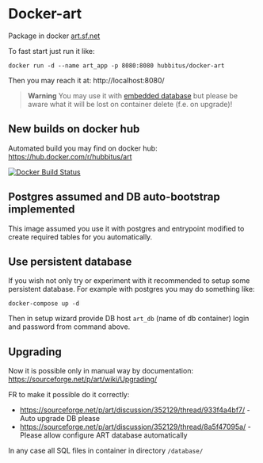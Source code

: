 # Docker-art
Package in docker [art.sf.net](http://art.sourceforge.net/)

To fast start just run it like:

    docker run -d --name art_app -p 8080:8080 hubbitus/docker-art

Then you may reach it at: http://localhost:8080/

> **Warning** You may use it with [embedded database](https://sourceforge.net/p/art/wiki/Installing/#using-the-default-database) but please be aware what it will be lost on container delete (f.e. on upgrade)!

## New builds on docker hub

Automated build you may find on docker hub: https://hub.docker.com/r/hubbitus/art

[![Docker Build Status](https://img.shields.io/docker/build/hubbitus/art.svg?style=plastic)](https://github.com/Hubbitus/Docker-art)

## Postgres assumed and DB auto-bootstrap implemented
This image assumed you use it with postgres and entrypoint modified to create required tables for you automatically.

## Use persistent database
If you wish not only try or experiment with it recommended to setup some persistent database. For example with postgres you may do something like:

    docker-compose up -d

Then in setup wizard provide DB host `art_db` (name of db container) login and password from command above.

## Upgrading
Now it is possible only in manual way by documentation: https://sourceforge.net/p/art/wiki/Upgrading/

FR to make it possible do it correctly:
 - https://sourceforge.net/p/art/discussion/352129/thread/933f4a4bf7/ -   Auto upgrade DB please
 - https://sourceforge.net/p/art/discussion/352129/thread/8a5f47095a/ -   Please allow configure ART database automatically

In any case all SQL files in container in directory `/database/`
